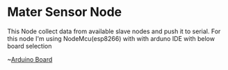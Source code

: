 # Mater Sensor Node

This Node collect data from available slave nodes and push it to serial. For this node I'm using NodeMcu(esp8266)
with with arduno IDE with below board selection

~[Arduino Board]([Arduno-Config.PNG](https://github.com/AjanthaB/mr-greeny-master-node/blob/main/Arduno-Config.PNG))

